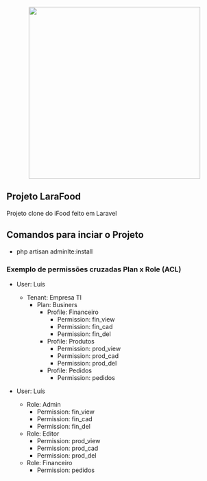 <p align="center"><a href="https://laravel.com" target="_blank"><img src="https://raw.githubusercontent.com/laravel/art/master/logo-lockup/5%20SVG/2%20CMYK/1%20Full%20Color/laravel-logolockup-cmyk-red.svg" width="400"></a></p>

## Projeto LaraFood

Projeto clone do iFood feito em Laravel


## Comandos para inciar o Projeto

- php artisan adminlte:install

### Exemplo de permissões cruzadas Plan x Role (ACL)
- User: Luís
  - Tenant: Empresa TI
    - Plan: Businers
      - Profile: Financeiro
        - Permission: fin_view
        - Permission: fin_cad
        - Permission: fin_del
      - Profile: Produtos
        - Permission: prod_view
        - Permission: prod_cad
        - Permission: prod_del
      - Profile: Pedidos
        - Permission: pedidos

- User: Luís
  - Role: Admin
    - Permission: fin_view
    - Permission: fin_cad
    - Permission: fin_del
  - Role: Editor
    - Permission: prod_view
    - Permission: prod_cad
    - Permission: prod_del
  - Role: Financeiro
    - Permission: pedidos
